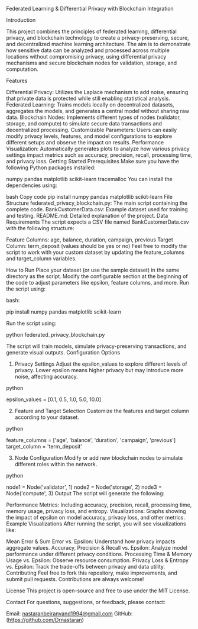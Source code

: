 Federated Learning & Differential Privacy with Blockchain Integration

Introduction

This project combines the principles of federated learning, differential privacy, and blockchain technology to create a privacy-preserving, secure, and decentralized machine learning architecture. The aim is to demonstrate how sensitive data can be analyzed and processed across multiple locations without compromising privacy, using differential privacy mechanisms and secure blockchain nodes for validation, storage, and computation.

Features

Differential Privacy: Utilizes the Laplace mechanism to add noise, ensuring that private data is protected while still enabling statistical analysis.
Federated Learning: Trains models locally on decentralized datasets, aggregates the models, and generates a central model without sharing raw data.
Blockchain Nodes: Implements different types of nodes (validator, storage, and compute) to simulate secure data transactions and decentralized processing.
Customizable Parameters: Users can easily modify privacy levels, features, and model configurations to explore different setups and observe the impact on results.
Performance Visualization: Automatically generates plots to analyze how various privacy settings impact metrics such as accuracy, precision, recall, processing time, and privacy loss.
Getting Started
Prerequisites
Make sure you have the following Python packages installed:

numpy
pandas
matplotlib
scikit-learn
tracemalloc
You can install the dependencies using:

bash
Copy code
pip install numpy pandas matplotlib scikit-learn
File Structure
federated_privacy_blockchain.py: The main script containing the complete code.
BankCustomerData.csv: Example dataset used for training and testing.
README.md: Detailed explanation of the project.
Data Requirements
The script expects a CSV file named BankCustomerData.csv with the following structure:

Feature Columns: age, balance, duration, campaign, previous
Target Column: term_deposit (values should be yes or no)
Feel free to modify the script to work with your custom dataset by updating the feature_columns and target_column variables.

How to Run
Place your dataset (or use the sample dataset) in the same directory as the script.
Modify the configurable section at the beginning of the code to adjust parameters like epsilon, feature columns, and more.
Run the script using:

bash:

pip install numpy pandas matplotlib scikit-learn

Run the script using:

python federated_privacy_blockchain.py

The script will train models, simulate privacy-preserving transactions, and generate visual outputs.
Configuration Options
1. Privacy Settings
Adjust the epsilon_values to explore different levels of privacy. Lower epsilon means higher privacy but may introduce more noise, affecting accuracy.

python

epsilon_values = [0.1, 0.5, 1.0, 5.0, 10.0]

2. Feature and Target Selection
Customize the features and target column according to your dataset.

python

feature_columns = ['age', 'balance', 'duration', 'campaign', 'previous']
target_column = 'term_deposit'

3. Node Configuration
Modify or add new blockchain nodes to simulate different roles within the network.

python

node1 = Node('validator', 1)
node2 = Node('storage', 2)
node3 = Node('compute', 3)
Output
The script will generate the following:

Performance Metrics: Including accuracy, precision, recall, processing time, memory usage, privacy loss, and entropy.
Visualizations: Graphs showing the impact of epsilon on model accuracy, privacy loss, and other metrics.
Example Visualizations
After running the script, you will see visualizations like:

Mean Error & Sum Error vs. Epsilon: Understand how privacy impacts aggregate values.
Accuracy, Precision & Recall vs. Epsilon: Analyze model performance under different privacy conditions.
Processing Time & Memory Usage vs. Epsilon: Observe resource consumption.
Privacy Loss & Entropy vs. Epsilon: Track the trade-offs between privacy and data utility.
Contributing
Feel free to fork this repository, make improvements, and submit pull requests. Contributions are always welcome!

License
This project is open-source and free to use under the MIT License.

Contact
For questions, suggestions, or feedback, please contact:

Email: nastaranbeiranvand1994@gmail.com
GitHub:(https://github.com/Drnastaran)
